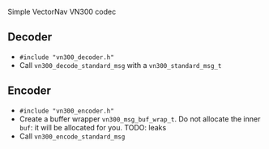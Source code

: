 
Simple VectorNav VN300 codec



## Decoder

- `#include "vn300_decoder.h" `
- Call `vn300_decode_standard_msg` with a `vn300_standard_msg_t`


## Encoder

- `#include "vn300_encoder.h"`
- Create a buffer wrapper `vn300_msg_buf_wrap_t`.  Do not allocate the inner `buf`: it will be allocated for you.  TODO: leaks
- Call `vn300_encode_standard_msg` 



